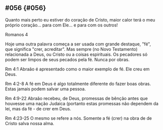 ## #056 {#056}

Quanto mais perto eu estiver do coração de Cristo, maior calor terá o meu próprio coração... para com Ele... e para com os outros!

Romanos 4

Hoje uma outra palavra começa a ser usada com grande destaque, &quot;fé&quot;, que significa &quot;crer, acreditar&quot;. Mas sempre (no Novo Testamento) relacionada a Deus, ou Cristo ou a coisas espirituais. Os pecadores só podem ser limpos de seus pecados pela fé. Nunca por obras.

Rm 4:1 Abraão é apresentado como o maior exemplo de fé. Ele creu em Deus.

Rm 4:2-8 A fé em Deus é algo totalmente diferente do fazer boas obras. Estas jamais podem salvar uma pessoa.

Rm 4:9-22 Abraão recebeu, de Deus, promessas de bênção antes que houvesse uma nação Judaica (portanto estas promessas não dependem da lei, mas da fé - de crer em Deus.

Rm 4:23-25 O mesmo se refere a nós. Somente a fé (crer) na obra de de Cristo salva nossa alma.